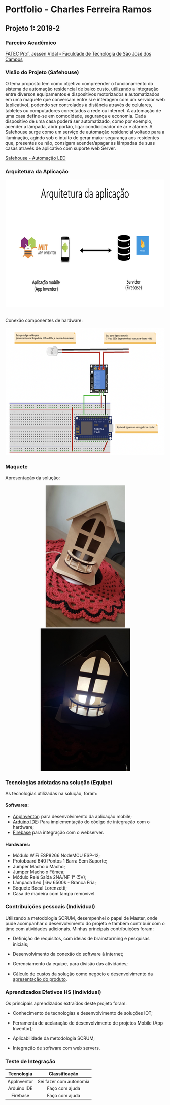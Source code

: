 # Portfolio - Charles Ferreira Ramos

## Projeto 1: 2019-2

### Parceiro Acadêmico
[FATEC Prof. Jessen Vidal - Faculdade de Tecnologia de São José dos Campos](http://fatecsjc-prd.azurewebsites.net/)

### Visão do Projeto (Safehouse)

O tema proposto tem como objetivo compreender o funcionamento do sistema de automação residencial de baixo custo, utilizando a integração entre diversos equipamentos e dispositivos motorizados e automatizados em uma maquete que conversam entre si e interagem com um servidor web (aplicativo), podendo ser controlados à distância através de celulares, tabletes ou computadores conectados a rede ou internet. A automação de uma casa define-se em comodidade, segurança e economia. Cada dispositivo de uma casa poderá ser automatizado, como por exemplo, acender a lâmpada, abrir portão, ligar condicionador de ar e alarme. A Safehouse surge como um serviço de automação residencial voltado para a iluminação, agindo sob o intuito de gerar maior segurança aos residentes que, presentes ou não, consigam acender/apagar as lâmpadas de suas casas através de aplicativo com suporte web Server.

[Safehouse - Automação LED](https://github.com/charles-ramos/Automa-o-de-LED-via-html)

### Arquitetura da Aplicação

<div align="center">

  <img src="./imagens/arquitetura-aplicacao.png" height="400" width="500"/>
<br>
<br>

<p align="left">Conexão componentes de hardware:</p>

  <img src="./imagens/hardware-conexao.png" height="400" width="500"/>

</div>

### Maquete

Apresentação da solução:

<div align="center">

  <img src="./imagens/maquete-1.png" width="250"/>
  <img src="./imagens/maquete-2.png" width="283"/>
</div>

### Tecnologias adotadas na solução (Equipe)

As tecnologias utilizadas na solução, foram:

#### Softwares:

- [AppInventor](https://appinventor.mit.edu/): para desenvolvimento da aplicação mobile;
- [Arduino IDE](https://www.arduino.cc/en/software): Para implementação do código de integração com o hardware;
- [Firebase](https://firebase.google.com/) para integração com o webserver.

#### Hardwares:

- Módulo WiFi ESP8266 NodeMCU ESP-12;
- Protoboard 640 Pontos 1 Barra Sem Suporte;
- Jumper Macho x Macho;
- Jumper Macho x Fêmea;
- Módulo Relé Saída 2NA/NF 1ª (5V);
- Lâmpada Led | 6w 6500k - Branca Fria;
- Soquete Bocal Lorenzetti;
- Casa de madeira com tampa removível.

### Contribuições pessoais (Individual)

Utilizando a metodologia SCRUM, desempenhei o papel de Master, onde pude acompanhar o desenvolvimento do projeto e também contribuir com o time com atividades adicionais. Minhas principais contribuições foram:

- Definição de requisitos, com ideias de brainstorming e pesquisas iniciais;
  
- Desenvolvimento da conexão do software à internet;
  
- Gerenciamento da equipe, para divisão das atividades;
  
- Cálculo de custos da solução como negócio e desenvolvimento da [apresentação do produto](https://github.com/charles-ramos/Automa-o-de-LED-via-html/blob/master/Apresentac%CC%A7a%CC%83o%20Projeto.pdf).

### Aprendizados Efetivos HS (Individual)

Os principais aprendizados extraídos deste projeto foram:

- Conhecimento de tecnologias e desenvolvimento de soluções IOT;
  
- Ferramenta de acelaração de desenvolvimento de projetos Mobile (App Inventor);
  
- Aplicabilidade da metodologia SCRUM;
  
- Integração de software com web servers.

### Teste de Integração

Tecnologia | Classificação
:---------: | :------:
AppInventor     | Sei fazer com autonomia
Arduino IDE    | Faço com ajuda
Firebase    | Faço com ajuda
